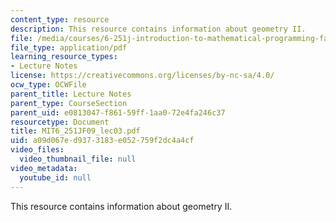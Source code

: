 ```yaml
---
content_type: resource
description: This resource contains information about geometry II.
file: /media/courses/6-251j-introduction-to-mathematical-programming-fall-2009/a09d067ed9373183e052759f2dc4a4cf_MIT6_251JF09_lec03.pdf
file_type: application/pdf
learning_resource_types:
- Lecture Notes
license: https://creativecommons.org/licenses/by-nc-sa/4.0/
ocw_type: OCWFile
parent_title: Lecture Notes
parent_type: CourseSection
parent_uid: e0813047-f861-59ff-1aa0-72e4fa246c37
resourcetype: Document
title: MIT6_251JF09_lec03.pdf
uid: a09d067e-d937-3183-e052-759f2dc4a4cf
video_files:
  video_thumbnail_file: null
video_metadata:
  youtube_id: null
---
```

This resource contains information about geometry II.